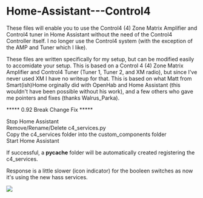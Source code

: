 # Home-Assistant---Control4

These files will enable you to use the Control4 (4) Zone Matrix Amplifier and Control4 tuner in Home Assistant without the need of the Control4 Controller itself. I no longer use the Control4 system (with the exception of the AMP and Tuner which I like).

These files are written specifically for my setup, but can be modified easily to accomidate your setup. This is based on a Control 4 (4) Zone Matrix Amplifier and Control4 Tuner (Tuner 1, Tuner 2, and XM radio), but since I've never used XM I have no writeup for that. This is based on what Matt from Smart(ish)Home orginally did with OpenHab and Home Assistant (this wouldn't have been possible without his work), and a few others who gave me pointers and fixes (thanks Walrus_Parka).

***** 0.92 Break Change Fix *****

Stop Home Assistant<br>
Remove/Rename/Delete c4_services.py<br>
Copy the c4_services folder into the custom_components folder<br>
Start Home Assistant<br>

If successful, a __pycache__ folder will be automatically created registering the c4_services.<br>

Response is a little slower (icon indicator) for the booleen switches as now it's using the new hass services.

<img src="https://github.com/kmakar89/Home-Assistant---Control4/blob/master/ha_c4.png">



